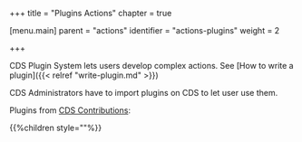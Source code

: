 +++
title = "Plugins Actions"
chapter = true

[menu.main]
parent = "actions"
identifier = "actions-plugins"
weight = 2

+++

CDS Plugin System lets users develop complex actions. See [How to write a plugin]({{< relref "write-plugin.md" >}})

CDS Administrators have to import plugins on CDS to let user use them.

Plugins from [CDS Contributions](https://github.com/ovh/cds/tree/master/contrib/plugins):

{{%children style=""%}}
